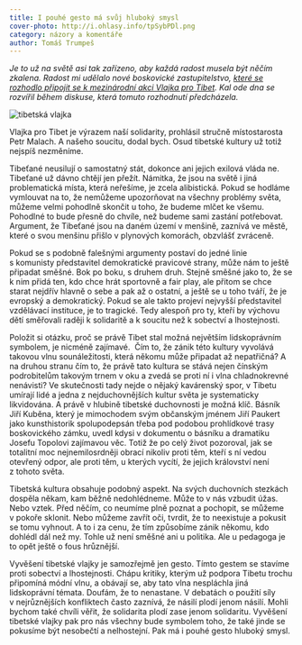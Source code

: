 ```yaml
---
title: I pouhé gesto má svůj hluboký smysl
cover-photo: http://i.ohlasy.info/tpSybPDl.png
category: názory a komentáře
author: Tomáš Trumpeš
---
```


*Je to už na světě asi tak zařízeno, aby každá radost musela být něčím zkalena. Radost mi udělalo nové boskovické zastupitelstvo, [které se rozhodlo připojit se k mezinárodní akci Vlajka pro Tibet](/clanky/2015/02/vlajka-pro-tibet.html). Kal ode dna se rozvířil během diskuse, která tomuto rozhodnutí předcházela.*

<img src="http://i.ohlasy.info/tpSybPD.png" alt="tibetská vlajka" class="img-responsive">

Vlajka pro Tibet je výrazem naší solidarity, prohlásil stručně místostarosta Petr Malach. A našeho soucitu, dodal bych. Osud tibetské kultury už totiž nejspíš nezměníme. 

Tibeťané neusilují o samostatný stát, dokonce ani jejich exilová vláda ne. Tibeťané už dávno chtějí jen přežít. Námitka, že jsou na světě i jiná problematická místa, která neřešíme, je zcela alibistická. Pokud se hodláme vymlouvat na to, že nemůžeme upozorňovat na všechny problémy světa, můžeme velmi pohodlně skončit u toho, že budeme mlčet ke všemu. Pohodlné to bude přesně do chvíle, než budeme sami zastání potřebovat. Argument, že Tibeťané jsou na daném území v menšině, zaznívá ve městě, které o svou menšinu přišlo v plynových komorách, obzvlášť zvráceně. 

Pokud se s podobně falešnými argumenty postaví do jedné linie s komunisty představitel demokratické pravicové strany, může nám to ještě připadat směšné. Bok po boku, s druhem druh. Stejně směšné jako to, že se k nim přidá ten, kdo chce hrát sportovně a fair play, ale přitom se chce starat nejdřív hlavně o sebe a pak až o ostatní, a ještě se u toho tváří, že je evropský a demokratický. Pokud se ale takto projeví nejvyšší představitel vzdělávací instituce, je to tragické. Tedy alespoň pro ty, kteří by výchovu dětí směřovali raději k solidaritě a k soucitu než k sobectví a lhostejnosti.

Položit si otázku, proč se právě Tibet stal možná největším lidskoprávním symbolem, je nicméně zajímavé.  Čím to, že zánik této kultury vyvolává takovou vlnu sounáležitosti, která někomu může připadat až nepatřičná? A na druhou stranu čím to, že právě tato kultura se stává nejen čínským podrobitelům takovým trnem v oku a zvedá se proti ní i vlna chladnokrevné nenávisti? 
Ve skutečnosti tady nejde o nějaký kavárenský spor, v Tibetu umírají lidé a jedna z nejduchovnějších kultur světa je systematicky likvidována. A právě v hlubině tibetské duchovnosti je možná klíč. Básník Jiří Kuběna, který je mimochodem svým občanským jménem Jiří Paukert jako kunsthistorik spolupodepsán třeba pod podobou prohlídkové trasy boskovického zámku, uvedl kdysi v dokumentu o básníku a dramatiku Josefu Topolovi zajímavou věc. Totiž že po celý život pozoroval, jak se totalitní moc nejnemilosrdněji obrací nikoliv proti těm, kteří s ní vedou otevřený odpor, ale proti těm, u kterých vycítí, že jejich království není z tohoto světa. 

Tibetská kultura obsahuje podobný aspekt. Na svých duchovních stezkách dospěla někam, kam běžně nedohlédneme. Může to v nás vzbudit úžas. Nebo vztek. Před něčím, co neumíme plně poznat a pochopit, se můžeme v pokoře sklonit. Nebo můžeme zavřít oči, tvrdit, že to neexistuje a pokusit se tomu vyhnout. A to i za cenu, že tím způsobíme zánik někomu, kdo dohlédl dál než my. Tohle už není směšné ani u politika. Ale u pedagoga je to opět ještě o fous hrůznější.

Vyvěšení tibetské vlajky je samozřejmě jen gesto. Tímto gestem se stavíme proti sobectví a lhostejnosti. Chápu kritiky, kterým už podpora Tibetu trochu připomíná módní vlnu, a obávají se, aby tato vlna nespláchla jiná lidskoprávní témata. Doufám, že to nenastane. V debatách o použití síly v nejrůznějších konfliktech často zaznívá, že násilí plodí jenom násilí. Mohli bychom také chvíli věřit, že solidarita plodí zase jenom solidaritu. Vyvěšení tibetské vlajky pak pro nás všechny bude symbolem toho, že také jinde se pokusíme být nesobečtí a nelhostejní. Pak má i pouhé gesto hluboký smysl.
